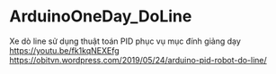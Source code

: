 # ArduinoOneDay_DoLine
 Xe dò line sử dụng thuật toán PID phục vụ mục đính giảng dạy
 https://youtu.be/fk1kqNEXEfg
 https://obitvn.wordpress.com/2019/05/24/arduino-pid-robot-do-line/

